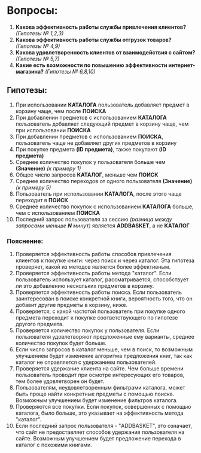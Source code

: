 # Вопросы:
    
 1. **Какова эффективность работы службы привлечения клиентов?** _(Гипотезы № 1,2,3)_
 2. **Какова эффективность работы службы отгрузок товаров?** _(Гипотезы № 4,9)_
 3. **Какова удовлетворенность клиентов от взаимодействия с сайтом?** _(Гипотезы № 5,7)_
 4. **Какие есть возможности по повышению эффективности интернет-магазина?** _(Гипотезы № 6,8,10)_

## Гипотезы:

 1. При использовании **КАТАЛОГА** пользователь добавляет предмет в корзину чаще, чем после **ПОИСКА**
 2. При добавлении предметов с использованием **КАТАЛОГА** пользователь добавляет следующий предмет в корзину чаще, чем при использовании **ПОИСКА**
 3. При добавлении предметов с использованием **ПОИСКА**, пользователь чаще не добавляет других предметов в корзину
 4. При покупке предмета **(ID предмета)**, также покупают **(ID предмета)**
 5. Среднее количество покупок у пользователя больше чем **(Значение)** _(к примеру 1)_
 6. Общее число запросов **КАТАЛОГ**, меньше чем **ПОИСК**
 7. Среднее количество переходов от одного пользователя **(Значение)** _(к примеру 5)_ 
 8. Пользователь при использовании **КАТАЛОГА**, после этого чаще переходит в **ПОИСК**
 9. Среднее количество покупок с использованием **КАТАЛОГА** больше, чем с использованием **ПОИСКА**
 10. Последний запрос пользователя за сессию _(разница между запросами меньше **N** минут)_ является **ADDBASKET**, а не **КАТАЛОГ**
 
### Пояснение:

1. Проверяется эффективность работы способов привлечения клиентов к покупке книги: через поиск и через каталог. Эта гипотеза проверяет, какой из методов является более эффективным.
2. Проверяется эффективность работы метода "каталог". Если пользователь использует каталог, рассматривается, способствует ли это добавлению нескольких предметов в корзину.
3. Проверяется эффективность работы поиска. Если пользователь заинтересован в поиске конкретной книги, вероятность того, что он добавит другие предметы в корзину, ниже.
4. Проверяется, с какой частотой пользователь при покупке одного предмета переходит к покупке соответствующего по гипотезе другого предмета.
5. Проверяется количество покупок у пользователя. Если пользователя удовлетворяют предложенные ему варианты, среднее количество покупок будет больше.
6. Если число запросов в каталог меньше, чем в поиск, то возможным улучшением будет изменение алгоритма предложения книг, так как каталог не справляется с удержанием пользователей.
7. Проверяется удержание клиента на сайте. Чем больше времени пользователь проводит при осмотре интересующих его товаров, тем более удовлетворен он будет.
8. Пользователям, неудовлетворенным фильтрами каталога, может быть проще найти конкретные предметы с помощью поиска. Возможным улучшением будет изменение фильтров каталога.
9. Проверяются все покупки. Если покупок, совершенных с помощью каталога, было больше, это указывает на эффективность метода "каталог".
10. Если последний запрос пользователя - "ADDBASKET", это означает, что сайт не предоставляет способов удержания пользователя на сайте. Возможным улучшением будет предложение перехода в каталог с похожими книгами.
